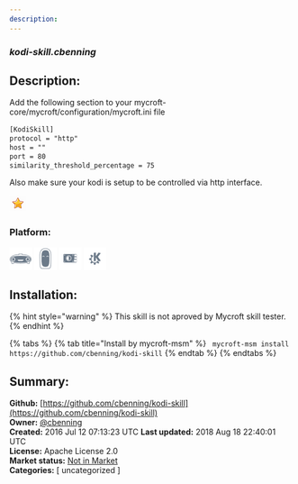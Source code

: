 ```yaml
---
description: 
---
```


### _kodi-skill.cbenning_  
## Description:  
Add the following section to your mycroft-core/mycroft/configuration/mycroft.ini file
```
[KodiSkill]
protocol = "http"
host = ""
port = 80
similarity_threshold_percentage = 75
```

Also make sure your kodi is setup to be controlled via http interface.  
  
![](../.gitbook/assets/star.png)  
  
### Platform:  
 ![Mark I](../.gitbook/assets/mark-1-icon.png)  ![Mark II](../.gitbook/assets/mark-2-icon.png)  ![Picroft](../.gitbook/assets/picroft-icon.png)  ![plasmoid](../.gitbook/assets/kde.png)   
## Installation:  
{% hint style="warning" %}
This skill is not aproved by Mycroft skill tester.
{% endhint %}
    
{% tabs %}
{% tab title="Install by mycroft-msm" %}
``` mycroft-msm install https://github.com/cbenning/kodi-skill```
{% endtab %}
  {% endtabs %}
    
## Summary:  
**Github:** [https://github.com/cbenning/kodi-skill](https://github.com/cbenning/kodi-skill)  
**Owner:** [@cbenning](https://github.com/cbenning)  
**Created:** 2016 Jul 12 07:13:23 UTC  **Last updated:** 2018 Aug 18 22:40:01 UTC  
**License:** Apache License 2.0  
**Market status:** [Not in Market](https://market.mycroft.ai/skill/)  
**Categories:** [ uncategorized ]   
